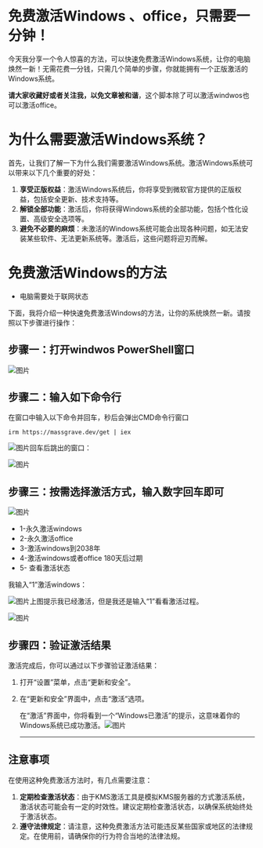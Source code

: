 # 免费激活Windows 、office，只需要一分钟！

今天我分享一个令人惊喜的方法，可以快速免费激活Windows系统，让你的电脑焕然一新！无需花费一分钱，只需几个简单的步骤，你就能拥有一个正版激活的Windows系统。

**请大家收藏好或者关注我，以免文章被和谐**，这个脚本除了可以激活windwos也可以激活office。

# 为什么需要激活Windows系统？

首先，让我们了解一下为什么我们需要激活Windows系统。激活Windows系统可以带来以下几个重要的好处：

1. **享受正版权益**：激活Windows系统后，你将享受到微软官方提供的正版权益，包括安全更新、技术支持等。
2. **解锁全部功能**：激活后，你将获得Windows系统的全部功能，包括个性化设置、高级安全选项等。
3. **避免不必要的麻烦**：未激活的Windows系统可能会出现各种问题，如无法安装某些软件、无法更新系统等。激活后，这些问题将迎刃而解。

# 免费激活Windows的方法

- 电脑需要处于联网状态

下面，我将介绍一种快速免费激活Windows的方法，让你的系统焕然一新。请按照以下步骤进行操作：

## 步骤一：打开windwos PowerShell窗口

![图片](https://mmbiz.qpic.cn/sz_mmbiz_png/nxopKx879MrYHf1B0Zdz6AfPfkwI7vHz39f1akxibTEaYgdFYXiciaQFtibqZICPxKA4NkvCtnA0sKHpAzzKStiaQPA/640?wx_fmt=png&wxfrom=5&wx_lazy=1&wx_co=1)

## 步骤二：输入如下命令行

在窗口中输入以下命令并回车，秒后会弹出CMD命令行窗口

```
irm https://massgrave.dev/get | iex
```

![图片](https://mmbiz.qpic.cn/sz_mmbiz_png/nxopKx879MrYHf1B0Zdz6AfPfkwI7vHz5WaqKAM2ovce8FezgmicASj0gCkFPNDOryZQcb52Rk6vaqicASV6dUUg/640?wx_fmt=png&wxfrom=5&wx_lazy=1&wx_co=1)回车后跳出的窗口：

![图片](https://mmbiz.qpic.cn/sz_mmbiz_png/nxopKx879MrYHf1B0Zdz6AfPfkwI7vHzLmTLVqy0W8PzU6Q9ib2CNz8fsdF2YvboxFlAgbB8BXKiasicOjmQk9apQ/640?wx_fmt=png&wxfrom=5&wx_lazy=1&wx_co=1)

## 步骤三：按需选择激活方式，输入数字回车即可

![图片](https://mmbiz.qpic.cn/sz_mmbiz_png/nxopKx879MrYHf1B0Zdz6AfPfkwI7vHzicg3wyf9T4Fmlagib4IUuSxRjTSv1CCcq0Lj9RrLPAWWXHswv7r9Odgg/640?wx_fmt=png&wxfrom=5&wx_lazy=1&wx_co=1)

- 1-永久激活windows
- 2-永久激活office
- 3-激活windows到2038年
- 4-激活windows或者office 180天后过期
- 5- 查看激活状态

我输入“1”激活windows：

![图片](https://mmbiz.qpic.cn/sz_mmbiz_png/nxopKx879MrYHf1B0Zdz6AfPfkwI7vHzHwpkMHQpy7TibvFiaJTQpXOF54JIPdefkyCucicYNMrlYUkP5tibfz3xcg/640?wx_fmt=png&wxfrom=5&wx_lazy=1&wx_co=1)上图提示我已经激活，但是我还是输入“1”看看激活过程。

![图片](https://mmbiz.qpic.cn/sz_mmbiz_png/nxopKx879MrYHf1B0Zdz6AfPfkwI7vHzRtXoC3k455RwibsDYWel5siagicPRV9vDQiapzMDDMPfte4euibrvLjvR4A/640?wx_fmt=png&wxfrom=5&wx_lazy=1&wx_co=1)

## 步骤四：验证激活结果

激活完成后，你可以通过以下步骤验证激活结果：

1. 打开“设置”菜单，点击“更新和安全”。

2. 在“更新和安全”界面中，点击“激活”选项。

   在“激活”界面中，你将看到一个“Windows已激活”的提示，这意味着你的Windows系统已成功激活。![图片](https://mmbiz.qpic.cn/sz_mmbiz_png/nxopKx879MrYHf1B0Zdz6AfPfkwI7vHzpXDFIBZjwsn5RxFIIx8dXe9ZRHp92gsaiaxuQw7A2dVjNULFRnguJfw/640?wx_fmt=png&wxfrom=5&wx_lazy=1&wx_co=1)

   ------

## 注意事项

在使用这种免费激活方法时，有几点需要注意：

1. **定期检查激活状态**：由于KMS激活工具是模拟KMS服务器的方式激活系统，激活状态可能会有一定的时效性。建议定期检查激活状态，以确保系统始终处于激活状态。
2. **遵守法律规定**：请注意，这种免费激活方法可能违反某些国家或地区的法律规定。在使用前，请确保你的行为符合当地的法律法规。